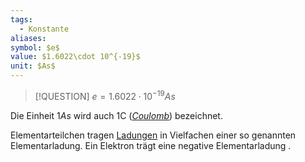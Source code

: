 ```yaml
---
tags:
  - Konstante
aliases: 
symbol: $e$
value: $1.6022\cdot 10^{-19}$
unit: $As$
---
```


> [!QUESTION] $e = 1.6022\cdot 10^{-19} As$

Die Einheit $1As$ wird auch $1 \mathrm{C}$ (*[Coulomb](../../Elektrotechnik/Elektrische%20Kraft.md)*) bezeichnet.

Elementarteilchen tragen [Ladungen](../../Elektrotechnik/Statisches%20E-Feld.md) in Vielfachen einer so genannten Elementarladung. Ein Elektron trägt eine negative Elementarladung .